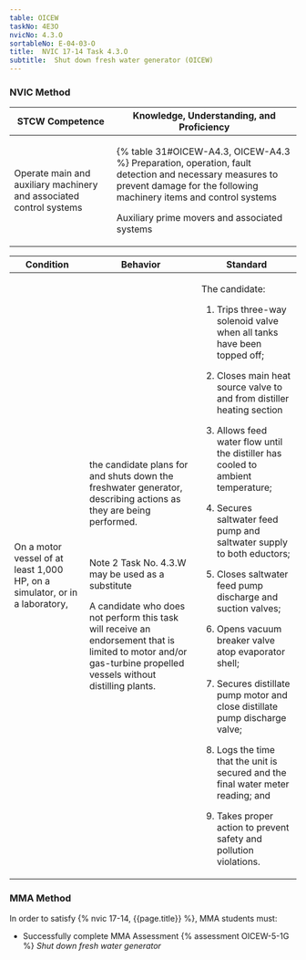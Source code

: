 ```yaml
---
table: OICEW
taskNo: 4E3O
nvicNo: 4.3.O 
sortableNo: E-04-03-O
title:  NVIC 17-14 Task 4.3.O 
subtitle:  Shut down fresh water generator (OICEW)
---
```






### NVIC Method

<a style="display:none;" onclick="togglevisibility('nvic_methods')" >Show NVIC method.</a>

<div id='nvic_methods' class='show'>

<table>
<thead>
<tr>
<th class='forty'> STCW Competence </th>
<th class='sixty'> Knowledge, Understanding, and Proficiency </th>
</tr>
</thead>

<tbody>
<tr><td markdown='1'>

Operate main and auxiliary machinery and associated control systems

</td><td markdown='1'>

{% table 31#OICEW-A4.3, OICEW-A4.3 %} Preparation, operation, fault detection and necessary measures to prevent damage for the following machinery items and control systems 

Auxiliary prime movers and associated systems

</td></tr>


</tbody>
</table>


<table>
<thead>
<tr><th class='twenty'>  Condition </th><th class='twenty'> Behavior </th><th  class='sixty'>Standard </th></tr>
</thead>
<tbody >



<tr><td markdown='1'>

On a motor vessel of at least 1,000 HP, on a simulator, or in a laboratory,

</td><td markdown='1'>

the candidate plans for and shuts down the freshwater generator, describing actions as they are being performed.

<br>

<div class="tooltip" markdown='1'>

Note 2 Task No. 4.3.W may be used as a substitute

A candidate who does not perform this task will receive an endorsement that is limited to motor and/or gas-turbine propelled vessels without distilling plants.

</div>


</td><td markdown='1'>

The candidate:

1. Trips three-way solenoid valve when all tanks have been topped off;

2. Closes main heat source valve to and from distiller heating section

3. Allows feed water flow until the distiller has cooled to ambient temperature;

4. Secures saltwater feed pump and saltwater supply to both eductors;

5. Closes saltwater feed pump discharge and suction valves;

6. Opens vacuum breaker valve atop evaporator shell;

7. Secures distillate pump motor and close distillate pump discharge valve;

8. Logs the time that the unit is secured and the final water meter reading; and

9. Takes proper action to prevent safety and pollution violations.

</td></tr>
</tbody>
</table>
</div>


### MMA Method

In order to satisfy  {% nvic 17-14, {{page.title}}  %}, MMA students must:

* Successfully complete MMA Assessment {% assessment OICEW-5-1G %} *Shut down fresh water generator*